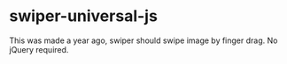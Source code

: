 # swiper-universal-js
This was made a year ago, swiper should swipe image by finger drag. No jQuery required.
